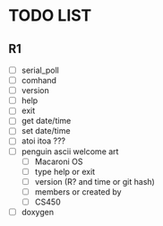 # TODO LIST

## R1

- [ ] serial_poll
- [ ] comhand
- [ ] version
- [ ] help
- [ ] exit
- [ ] get date/time
- [ ] set date/time
- [ ] atoi itoa ???
- [ ] penguin ascii welcome art
    - [ ] Macaroni OS
    - [ ] type help or exit
    - [ ] version (R? and time or git hash)
    - [ ] members or created by
    - [ ] CS450
- [ ] doxygen
